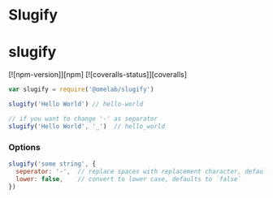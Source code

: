 # Slugify
# slugify

[![npm-version]][npm] [![coveralls-status]][coveralls]

```js
var slugify = require('@omelab/slugify')

slugify('Hello World') // hello-world

// if you want to change '-' as separator
slugify('Hello World', '_')  // hello_world
```

### Options

```js
slugify('some string', {
  seperator: '-',  // replace spaces with replacement character, defaults to `-` 
  lower: false,    // convert to lower case, defaults to `false`
})
```